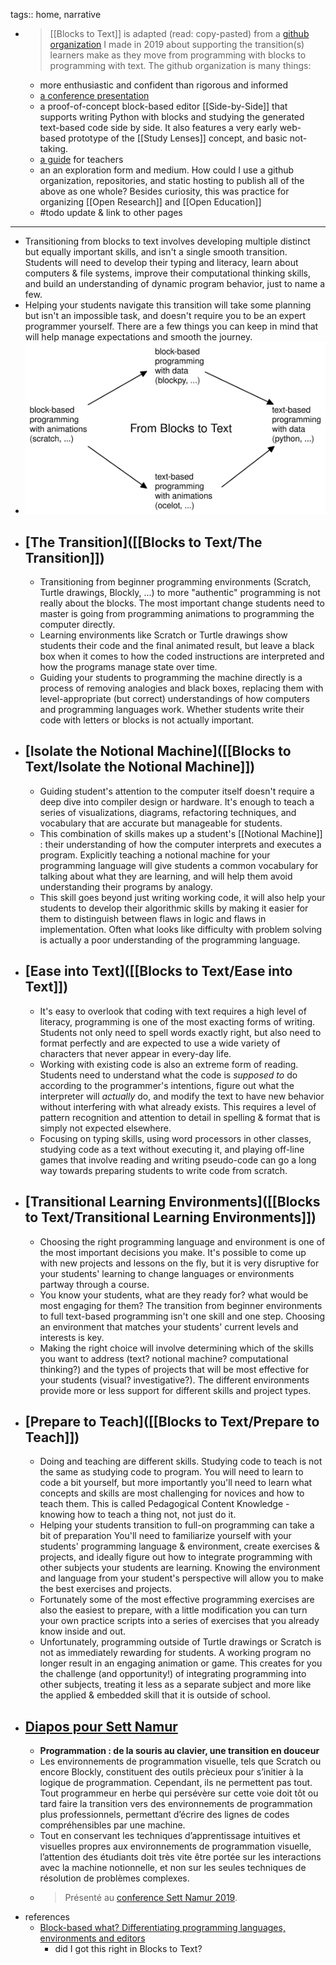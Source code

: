 tags:: home, narrative

- > [[Blocks to Text]] is adapted (read: copy-pasted) from a [github organization](https://github.com/blocks-to-text/)  I made in 2019 about supporting the transition(s) learners make as they move from programming with blocks to programming with text.  The github organization is many things:
	- more enthusiastic and confident than rigorous and informed
	- [a conference presentation](https://blocks-to-text.github.io/sett-namur-19/#/)
	- a proof-of-concept block-based editor [[Side-by-Side]] that supports writing Python with blocks and studying the generated text-based code side by side.  It also features a very early web-based prototype of the [[Study Lenses]] concept, and basic not-taking.
	- [a guide](https://github.com/blocks-to-text/top) for teachers
	- an an exploration form and medium.  How could I use a github organization, repositories, and static hosting to publish all of the above as one whole?  Besides curiosity, this was practice for organizing [[Open Research]] and [[Open Education]]
	- #todo update & link to other pages
- ---
- Transitioning from blocks to text involves developing multiple distinct but equally important skills, and isn't a single smooth transition. Students will need to develop their typing and literacy, learn about computers & file systems, improve their computational thinking skills, and build an understanding of dynamic program behavior, just to name a few.
- Helping your students navigate this transition will take some planning but isn't an impossible task, and doesn't require you to be an expert programmer yourself. There are a few things you can keep in mind that will help manage expectations and smooth the journey.
- ![blocks-to-text.svg](../assets/blocks-to-text_1677007130750_0.svg)
- ## [The Transition]([[Blocks to Text/The Transition]])
	- Transitioning from beginner programming environments (Scratch, Turtle drawings, Blockly, ...) to more "authentic" programming is not really about the blocks. The most important change students need to master is going from programming animations to programming the computer directly.
	- Learning environments like Scratch or Turtle drawings show students their code and the final animated result, but leave a black box when it comes to how the coded instructions are interpreted and how the programs manage state over time.
	- Guiding your students to programming the machine directly is a process of removing analogies and black boxes, replacing them with level-appropriate (but correct) understandings of how computers and programming languages work. Whether students write their code with letters or blocks is not actually important.
- ## [Isolate the Notional Machine]([[Blocks to Text/Isolate the Notional Machine]])
	- Guiding student's attention to the computer itself doesn't require a deep dive into compiler design or hardware. It's enough to teach a series of visualizations, diagrams, refactoring techniques, and vocabulary that are accurate but manageable for students.
	- This combination of skills makes up a student's [[Notional Machine]] : their understanding of how the computer interprets and executes a program. Explicitly teaching a notional machine for your programming language will give students a common vocabulary for talking about what they are learning, and will help them avoid understanding their programs by analogy.
	- This skill goes beyond just writing working code, it will also help your students to develop their algorithmic skills by making it easier for them to distinguish between flaws in logic and flaws in implementation. Often what looks like difficulty with problem solving is actually a poor understanding of the programming language.
- ## [Ease into Text]([[Blocks to Text/Ease into Text]])
	- It's easy to overlook that coding with text requires a high level of literacy, programming is one of the most exacting forms of writing. Students not only need to spell words exactly right, but also need to format perfectly and are expected to use a wide variety of characters that never appear in every-day life.
	- Working with existing code is also an extreme form of reading. Students need to understand what the code is *supposed to* do according to the programmer's intentions, figure out what the interpreter will *actually* do, and modify the text to have new behavior without interfering with what already exists. This requires a level of pattern recognition and attention to detail in spelling & format that is simply not expected elsewhere.
	- Focusing on typing skills, using word processors in other classes, studying code as a text without executing it, and playing off-line games that involve reading and writing pseudo-code can go a long way towards preparing students to write code from scratch.
- ## [Transitional Learning Environments]([[Blocks to Text/Transitional Learning Environments]])
	- Choosing the right programming language and environment is one of the most important decisions you make. It's possible to come up with new projects and lessons on the fly, but it is very disruptive for your students' learning to change languages or environments partway through a course.
	- You know your students, what are they ready for? what would be most engaging for them? The transition from beginner environments to full text-based programming isn't one skill and one step. Choosing an environment that matches your students' current levels and interests is key.
	- Making the right choice will involve determining which of the skills you want to address (text? notional machine? computational thinking?) and the types of projects that will be most effective for your students (visual? investigative?). The different environments provide more or less support for different skills and project types.
- ## [Prepare to Teach]([[Blocks to Text/Prepare to Teach]])
	- Doing and teaching are different skills. Studying code to teach is not the same as studying code to program. You will need to learn to code a bit yourself, but more importantly you'll need to learn what concepts and skills are most challenging for novices and how to teach them. This is called Pedagogical Content Knowledge - knowing how to teach a thing not, not just do it.
	- Helping your students transition to full-on programming can take a bit of preparation You'll need to familiarize yourself with your students' programming language & environment, create exercises & projects, and ideally figure out how to integrate programming with other subjects your students are learning. Knowing the environment and language from your student's perspective will allow you to make the best exercises and projects.
	- Fortunately some of the most effective programming exercises are also the easiest to prepare, with a little modification you can turn your own practice scripts into a series of exercises that you already know inside and out.
	- Unfortunately, programming outside of Turtle drawings or Scratch is not as immediately rewarding for students. A working program no longer result in an engaging animation or game. This creates for you the challenge (and opportunity!) of integrating programming into other subjects, treating it less as a separate subject and more like the applied & embedded skill that it is outside of school.
- ## [Diapos pour Sett Namur](https://blocks-to-text.github.io/sett-namur-19)
	- **Programmation : de la souris au clavier, une transition en douceur**
	- Les environnements de programmation visuelle, tels que Scratch ou encore Blockly, constituent des outils prècieux pour s’initier à la logique de programmation. Cependant, ils ne permettent pas tout. Tout programmeur en herbe qui persévère sur cette voie doit tôt ou tard faire la transition vers des environnements de programmation plus professionnels, permettant d’écrire des lignes de codes compréhensibles par une machine.
	- Tout en conservant les techniques d’apprentissage intuitives et visuelles propres aux environnements de programmation visuelle, l’attention des étudiants doit très vite être portée sur les interactions avec la machine notionnelle, et non sur les seules techniques de résolution de problèmes complexes.
	- > Présenté au [conference Sett Namur 2019](https://www.easyfairs.com/sett-namur-2019/sett-namur-2019/).
- references
	- [Block-based what? Differentiating programming languages, environments and editors](https://medium.com/bits-and-behavior/block-based-what-differentiating-programming-languages-environments-and-editors-59ae451af0a9)
		- did I got this right in Blocks to Text?